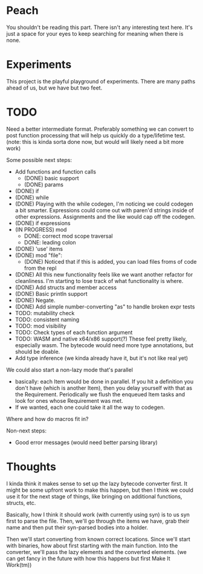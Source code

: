 # Peach

You shouldn't be reading this part.  There isn't any interesting text here.  It's just a space for your eyes to keep searching for meaning when there is none.

# Experiments

This project is the playful playground of experiments. There are many paths ahead of us, but we have but two feet.

# TODO

Need a better intermediate format.  Preferably something we can convert to post function processing that will help us quickly do a type/lifetime test. (note: this is kinda sorta done now, but would will likely need a bit more work)

Some possible next steps:

* Add functions and function calls
  * (DONE) basic support
  * (DONE) params
* (DONE) if
* (DONE) while
* (DONE) Playing with the while codegen, I'm noticing we could codegen a bit smarter.  Expressions could come out with paren'd strings inside of other expressions.  Assignments and the like would cap off the codegen.
* (DONE) if expressions
* (IN PROGRESS) mod
  * DONE: correct mod scope traversal
  * DONE: leading colon
* (DONE) 'use' items
* (DONE) mod "file":
  * (DONE) Noticed that if this is added, you can load files froms of code from the repl
* (DONE) All this new functionality feels like we want another refactor for cleanliness.  I'm starting to lose track of what functionality is where.
* (DONE) Add structs and member access
* (DONE) Basic println support
* (DONE) Negate.
* (DONE) Add simple number-converting "as" to handle broken expr tests
* TODO: mutability check
* TODO: consistent naming
* TODO: mod visibility
* TODO: Check types of each function argument
* TODO: WASM and native x64/x86 support(?)  These feel pretty likely, especially wasm.  The bytecode would need more type annotations, but should be doable.
* Add type inference (we kinda already have it, but it's not like real yet)

We could also start a non-lazy mode that's parallel
  * basically: each Item would be done in parallel.  If you hit a definition you don't have (which is another Item), then
    you delay yourself with that as the Requirement.  Periodically we flush the enqueued Item tasks and look for ones whose
    Requirement was met.  
  * If we wanted, each one could take it all the way to codegen.

Where and how do macros fit in?




Non-next steps:

* Good error messages (would need better parsing library)




# Thoughts

I kinda think it makes sense to set up the lazy bytecode converter first.  It might be some upfront work to make this happen, but then I think we could use it for the next stage of things, like bringing 
on additional functions, structs, etc.

Basically, how I think it should work (with currently using syn) is to us syn first to parse the file.  Then, we'll go through the items we have, grab their name and then put their syn-parsed bodies into a holder.

Then we'll start converting from known correct locations.  Since we'll start with binaries, how about first starting with the main function.  Into the converter, we'll pass the lazy elements and the converted elements. (we can get fancy in the future with how this happens but first Make It Work(tm))
